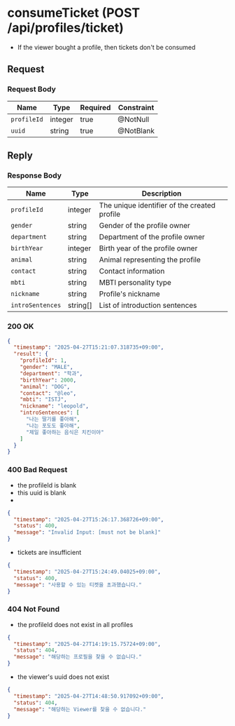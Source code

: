 # consumeTicket (POST /api/profiles/ticket)
- If the viewer bought a profile, then tickets don't be consumed

## Request

### Request Body

| Name        | Type    | Required | Constraint |
|-------------|---------|----------|------------|
| `profileId` | integer | true     | @NotNull   |
| `uuid`      | string  | true     | @NotBlank  |

## Reply

### Response Body

| Name             | Type     | Description                                               |
|------------------|----------|-----------------------------------------------------------|
| `profileId`      | integer  | The unique identifier of the created profile              |
| `gender`         | string   | Gender of the profile owner                               |
| `department`     | string   | Department of the profile owner                           |
| `birthYear`      | integer  | Birth year of the profile owner                           |
| `animal`         | string   | Animal representing the profile                           |
| `contact`        | string   | Contact information                                       |
| `mbti`           | string   | MBTI personality type                                     |
| `nickname`       | string   | Profile's nickname                                        |
| `introSentences` | string[] | List of introduction sentences                            |

### 200 OK

```json
{
  "timestamp": "2025-04-27T15:21:07.318735+09:00",
  "result": {
    "profileId": 1,
    "gender": "MALE",
    "department": "학과",
    "birthYear": 2000,
    "animal": "DOG",
    "contact": "@leo",
    "mbti": "ISTJ",
    "nickname": "leopold",
    "introSentences": [
      "나는 딸기를 좋아해",
      "나는 포도도 좋아해",
      "제일 좋아하는 음식은 치킨이야"
    ]
  }
}
```

### 400 Bad Request

- the profileId is blank
- this uuid is blank
- 
```json
{
  "timestamp": "2025-04-27T15:26:17.368726+09:00",
  "status": 400,
  "message": "Invalid Input: [must not be blank]"
}
```

- tickets are insufficient

```json
{
  "timestamp": "2025-04-27T15:24:49.04025+09:00",
  "status": 400,
  "message": "사용할 수 있는 티켓을 초과했습니다."
}
```

### 404 Not Found

- the profileId does not exist in all profiles

```json
{
  "timestamp": "2025-04-27T14:19:15.75724+09:00",
  "status": 404,
  "message": "해당하는 프로필을 찾을 수 없습니다."
}
```
- the viewer's uuid does not exist

```json
{
  "timestamp": "2025-04-27T14:48:50.917092+09:00",
  "status": 404,
  "message": "해당하는 Viewer를 찾을 수 없습니다."
}
```
